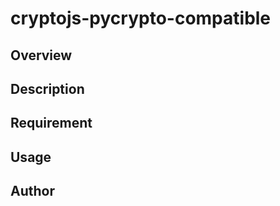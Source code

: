 cryptojs-pycrypto-compatible
====

## Overview

## Description

## Requirement

## Usage

## Author
